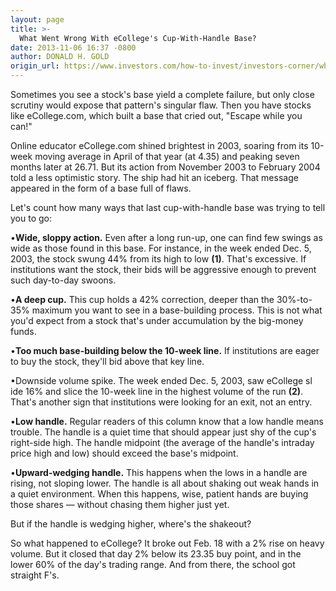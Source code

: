 ```yaml
---
layout: page
title: >-
  What Went Wrong With eCollege's Cup-With-Handle Base?
date: 2013-11-06 16:37 -0800
author: DONALD H. GOLD
origin_url: https://www.investors.com/how-to-invest/investors-corner/what-went-wrong-with-ecollege-base
---
```





Sometimes you see a stock's base yield a complete failure, but only close scrutiny would expose that pattern's singular flaw. Then you have stocks like eCollege.com, which built a base that cried out, "Escape while you can!"


Online educator eCollege.com shined brightest in 2003, soaring from its 10-week moving average in April of that year (at 4.35) and peaking seven months later at 26.71. But its action from November 2003 to February 2004 told a less optimistic story. The ship had hit an iceberg. That message appeared in the form of a base full of flaws.


Let's count how many ways that last cup-with-handle base was trying to tell you to go:


•**Wide, sloppy action.** Even after a long run-up, one can find few swings as wide as those found in this base. For instance, in the week ended Dec. 5, 2003, the stock swung 44% from its high to low **(1)**. That's excessive. If institutions want the stock, their bids will be aggressive enough to prevent such day-to-day swoons.


•**A deep cup.** This cup holds a 42% correction, deeper than the 30%-to-35% maximum you want to see in a base-building process. This is not what you'd expect from a stock that's under accumulation by the big-money funds.


•**Too much base-building below the 10-week line.** If institutions are eager to buy the stock, they'll bid above that key line.


•Downside volume spike. The week ended Dec. 5, 2003, saw eCollege sl ide 16% and slice the 10-week line in the highest volume of the run **(2)**. That's another sign that institutions were looking for an exit, not an entry.


•**Low handle.** Regular readers of this column know that a low handle means trouble. The handle is a quiet time that should appear just shy of the cup's right-side high. The handle midpoint (the average of the handle's intraday price high and low) should exceed the base's midpoint.


•**Upward-wedging handle.** This happens when the lows in a handle are rising, not sloping lower. The handle is all about shaking out weak hands in a quiet environment. When this happens, wise, patient hands are buying those shares — without chasing them higher just yet.


But if the handle is wedging higher, where's the shakeout?


So what happened to eCollege? It broke out Feb. 18 with a 2% rise on heavy volume. But it closed that day 2% below its 23.35 buy point, and in the lower 60% of the day's trading range. And from there, the school got straight F's.




